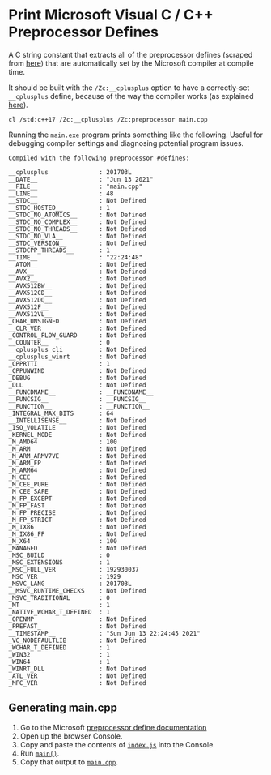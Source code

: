 # Print Microsoft Visual C / C++ Preprocessor Defines

A C string constant that extracts all of the preprocessor defines (scraped from
[here](https://docs.microsoft.com/en-us/cpp/preprocessor/predefined-macros))
that are automatically set by the Microsoft compiler at compile time.

It should be built with the `/Zc:__cplusplus` option to have a correctly-set
`__cplusplus` define, because of the way the compiler works (as explained
[here](https://devblogs.microsoft.com/cppblog/msvc-now-correctly-reports-__cplusplus/)).

```
cl /std:c++17 /Zc:__cplusplus /Zc:preprocessor main.cpp
```

Running the `main.exe` program prints something like the following. Useful for
debugging compiler settings and diagnosing potential program issues.

```
Compiled with the following preprocessor #defines:

__cplusplus              : 201703L
__DATE__                 : "Jun 13 2021"
__FILE__                 : "main.cpp"
__LINE__                 : 48
__STDC__                 : Not Defined
__STDC_HOSTED__          : 1
__STDC_NO_ATOMICS__      : Not Defined
__STDC_NO_COMPLEX__      : Not Defined
__STDC_NO_THREADS__      : Not Defined
__STDC_NO_VLA__          : Not Defined
__STDC_VERSION__         : Not Defined
__STDCPP_THREADS__       : 1
__TIME__                 : "22:24:48"
__ATOM__                 : Not Defined
__AVX__                  : Not Defined
__AVX2__                 : Not Defined
__AVX512BW__             : Not Defined
__AVX512CD__             : Not Defined
__AVX512DQ__             : Not Defined
__AVX512F__              : Not Defined
__AVX512VL__             : Not Defined
_CHAR_UNSIGNED           : Not Defined
__CLR_VER                : Not Defined
_CONTROL_FLOW_GUARD      : Not Defined
__COUNTER__              : 0
__cplusplus_cli          : Not Defined
__cplusplus_winrt        : Not Defined
_CPPRTTI                 : 1
_CPPUNWIND               : Not Defined
_DEBUG                   : Not Defined
_DLL                     : Not Defined
__FUNCDNAME__            : __FUNCDNAME__
__FUNCSIG__              : __FUNCSIG__
__FUNCTION__             : __FUNCTION__
_INTEGRAL_MAX_BITS       : 64
__INTELLISENSE__         : Not Defined
_ISO_VOLATILE            : Not Defined
_KERNEL_MODE             : Not Defined
_M_AMD64                 : 100
_M_ARM                   : Not Defined
_M_ARM_ARMV7VE           : Not Defined
_M_ARM_FP                : Not Defined
_M_ARM64                 : Not Defined
_M_CEE                   : Not Defined
_M_CEE_PURE              : Not Defined
_M_CEE_SAFE              : Not Defined
_M_FP_EXCEPT             : Not Defined
_M_FP_FAST               : Not Defined
_M_FP_PRECISE            : Not Defined
_M_FP_STRICT             : Not Defined
_M_IX86                  : Not Defined
_M_IX86_FP               : Not Defined
_M_X64                   : 100
_MANAGED                 : Not Defined
_MSC_BUILD               : 0
_MSC_EXTENSIONS          : 1
_MSC_FULL_VER            : 192930037
_MSC_VER                 : 1929
_MSVC_LANG               : 201703L
__MSVC_RUNTIME_CHECKS    : Not Defined
_MSVC_TRADITIONAL        : 0
_MT                      : 1
_NATIVE_WCHAR_T_DEFINED  : 1
_OPENMP                  : Not Defined
_PREFAST_                : Not Defined
__TIMESTAMP__            : "Sun Jun 13 22:24:45 2021"
_VC_NODEFAULTLIB         : Not Defined
_WCHAR_T_DEFINED         : 1
_WIN32                   : 1
_WIN64                   : 1
_WINRT_DLL               : Not Defined
_ATL_VER                 : Not Defined
_MFC_VER                 : Not Defined
```

## Generating main.cpp

1. Go to the Microsoft [preprocessor define
documentation](https://docs.microsoft.com/en-us/cpp/preprocessor/predefined-macros)
2. Open up the browser Console.
3. Copy and paste the contents of [`index.js`](index.js) into the Console.
4. Run [`main()`](https://github.com/nuket/msvc-preprocessor-defines/blob/main/index.js#L103).
5. Copy that output to [`main.cpp`](main.cpp).
